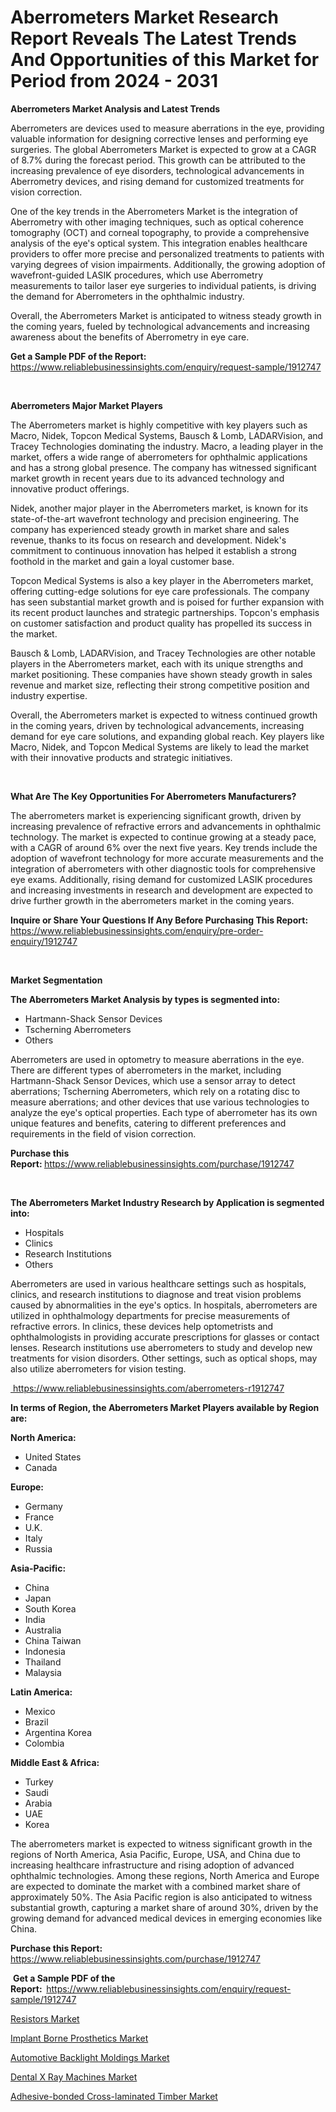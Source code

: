 <p><h1>Aberrometers Market Research Report Reveals The Latest Trends And Opportunities of this Market for Period from 2024 - 2031</h1></p><p><strong>Aberrometers Market Analysis and Latest Trends</strong></p>
<p><p>Aberrometers are devices used to measure aberrations in the eye, providing valuable information for designing corrective lenses and performing eye surgeries. The global Aberrometers Market is expected to grow at a CAGR of 8.7% during the forecast period. This growth can be attributed to the increasing prevalence of eye disorders, technological advancements in Aberrometry devices, and rising demand for customized treatments for vision correction.</p><p>One of the key trends in the Aberrometers Market is the integration of Aberrometry with other imaging techniques, such as optical coherence tomography (OCT) and corneal topography, to provide a comprehensive analysis of the eye's optical system. This integration enables healthcare providers to offer more precise and personalized treatments to patients with varying degrees of vision impairments. Additionally, the growing adoption of wavefront-guided LASIK procedures, which use Aberrometry measurements to tailor laser eye surgeries to individual patients, is driving the demand for Aberrometers in the ophthalmic industry.</p><p>Overall, the Aberrometers Market is anticipated to witness steady growth in the coming years, fueled by technological advancements and increasing awareness about the benefits of Aberrometry in eye care.</p></p>
<p><strong>Get a Sample PDF of the Report:&nbsp;</strong> <a href="https://www.reliablebusinessinsights.com/enquiry/request-sample/1912747">https://www.reliablebusinessinsights.com/enquiry/request-sample/1912747</a></p>
<p>&nbsp;</p>
<p><strong>Aberrometers Major Market Players</strong></p>
<p><p>The Aberrometers market is highly competitive with key players such as Macro, Nidek, Topcon Medical Systems, Bausch & Lomb, LADARVision, and Tracey Technologies dominating the industry. Macro, a leading player in the market, offers a wide range of aberrometers for ophthalmic applications and has a strong global presence. The company has witnessed significant market growth in recent years due to its advanced technology and innovative product offerings.</p><p>Nidek, another major player in the Aberrometers market, is known for its state-of-the-art wavefront technology and precision engineering. The company has experienced steady growth in market share and sales revenue, thanks to its focus on research and development. Nidek's commitment to continuous innovation has helped it establish a strong foothold in the market and gain a loyal customer base.</p><p>Topcon Medical Systems is also a key player in the Aberrometers market, offering cutting-edge solutions for eye care professionals. The company has seen substantial market growth and is poised for further expansion with its recent product launches and strategic partnerships. Topcon's emphasis on customer satisfaction and product quality has propelled its success in the market.</p><p>Bausch & Lomb, LADARVision, and Tracey Technologies are other notable players in the Aberrometers market, each with its unique strengths and market positioning. These companies have shown steady growth in sales revenue and market size, reflecting their strong competitive position and industry expertise.</p><p>Overall, the Aberrometers market is expected to witness continued growth in the coming years, driven by technological advancements, increasing demand for eye care solutions, and expanding global reach. Key players like Macro, Nidek, and Topcon Medical Systems are likely to lead the market with their innovative products and strategic initiatives.</p></p>
<p>&nbsp;</p>
<p><strong>What Are The Key Opportunities For Aberrometers Manufacturers?</strong></p>
<p><p>The aberrometers market is experiencing significant growth, driven by increasing prevalence of refractive errors and advancements in ophthalmic technology. The market is expected to continue growing at a steady pace, with a CAGR of around 6% over the next five years. Key trends include the adoption of wavefront technology for more accurate measurements and the integration of aberrometers with other diagnostic tools for comprehensive eye exams. Additionally, rising demand for customized LASIK procedures and increasing investments in research and development are expected to drive further growth in the aberrometers market in the coming years.</p></p>
<p><strong>Inquire or Share Your Questions If Any Before Purchasing This Report:</strong> <a href="https://www.reliablebusinessinsights.com/enquiry/pre-order-enquiry/1912747">https://www.reliablebusinessinsights.com/enquiry/pre-order-enquiry/1912747</a></p>
<p>&nbsp;</p>
<p><strong>Market Segmentation</strong></p>
<p><strong>The Aberrometers Market Analysis by types is segmented into:</strong></p>
<p><ul><li>Hartmann-Shack Sensor Devices</li><li>Tscherning Aberrometers</li><li>Others</li></ul></p>
<p><p>Aberrometers are used in optometry to measure aberrations in the eye. There are different types of aberrometers in the market, including Hartmann-Shack Sensor Devices, which use a sensor array to detect aberrations; Tscherning Aberrometers, which rely on a rotating disc to measure aberrations; and other devices that use various technologies to analyze the eye's optical properties. Each type of aberrometer has its own unique features and benefits, catering to different preferences and requirements in the field of vision correction.</p></p>
<p><strong>Purchase this Report:&nbsp;</strong><a href="https://www.reliablebusinessinsights.com/purchase/1912747">https://www.reliablebusinessinsights.com/purchase/1912747</a></p>
<p>&nbsp;</p>
<p><strong>The Aberrometers Market Industry Research by Application is segmented into:</strong></p>
<p><ul><li>Hospitals</li><li>Clinics</li><li>Research Institutions</li><li>Others</li></ul></p>
<p><p>Aberrometers are used in various healthcare settings such as hospitals, clinics, and research institutions to diagnose and treat vision problems caused by abnormalities in the eye's optics. In hospitals, aberrometers are utilized in ophthalmology departments for precise measurements of refractive errors. In clinics, these devices help optometrists and ophthalmologists in providing accurate prescriptions for glasses or contact lenses. Research institutions use aberrometers to study and develop new treatments for vision disorders. Other settings, such as optical shops, may also utilize aberrometers for vision testing.</p></p>
<p><a href="https://www.reliablebusinessinsights.com/aberrometers-r1912747">&nbsp;https://www.reliablebusinessinsights.com/aberrometers-r1912747</a></p>
<p><strong>In terms of Region, the Aberrometers Market Players available by Region are:</strong></p>
<p>
    <p> <strong> North America: </strong>
        <ul>
            <li>United States</li>
            <li>Canada</li>
        </ul>
        </p> 
    <p> <strong> Europe: </strong>
        <ul>
            <li>Germany</li>
            <li>France</li>
            <li>U.K.</li>
            <li>Italy</li>
            <li>Russia</li>
        </ul>
        </p> 
    <p> <strong> Asia-Pacific: </strong>
        <ul>
            <li>China</li>
            <li>Japan</li>
            <li>South Korea</li>
            <li>India</li>
            <li>Australia</li>
            <li>China Taiwan</li>
            <li>Indonesia</li>
            <li>Thailand</li>
            <li>Malaysia</li>
        </ul>
        </p> 
    <p> <strong> Latin America: </strong>
        <ul>
            <li>Mexico</li>
            <li>Brazil</li>
            <li>Argentina Korea</li>
            <li>Colombia</li>
        </ul>
        </p> 
    <p> <strong> Middle East & Africa: </strong>
        <ul>
            <li>Turkey</li>
            <li>Saudi</li>
            <li>Arabia</li>
            <li>UAE</li>
            <li>Korea</li>
        </ul>
    </p>
    </p>
<p><p>The aberrometers market is expected to witness significant growth in the regions of North America, Asia Pacific, Europe, USA, and China due to increasing healthcare infrastructure and rising adoption of advanced ophthalmic technologies. Among these regions, North America and Europe are expected to dominate the market with a combined market share of approximately 50%. The Asia Pacific region is also anticipated to witness substantial growth, capturing a market share of around 30%, driven by the growing demand for advanced medical devices in emerging economies like China.</p></p>
<p><strong>Purchase this Report: </strong><a href="https://www.reliablebusinessinsights.com/purchase/1912747">https://www.reliablebusinessinsights.com/purchase/1912747</a></p>
<p>&nbsp;<strong>Get a Sample PDF of the Report:&nbsp;&nbsp;</strong><a href="https://www.reliablebusinessinsights.com/enquiry/request-sample/1912747">https://www.reliablebusinessinsights.com/enquiry/request-sample/1912747</a></p>
<p><strong></strong></p>
<p><p><a href="https://issuu.com/reportprime-2/docs/resistors-market-size-2030.pptx">Resistors Market</a></p><p><a href="https://github.com/LarryPearsongXXfvf/Market-Research-Report-List-1/blob/main/implant-borne-prosthetics-market.md">Implant Borne Prosthetics Market</a></p><p><a href="https://www.linkedin.com/pulse/automotive-backlight-moldings-market-industry-trends-hyxte?trackingId=1gcJGhB9Rf%2BrVewzs%2Bo3Rg%3D%3D">Automotive Backlight Moldings Market</a></p><p><a href="https://github.com/brendafegmorris532/Market-Research-Report-List-2/blob/main/dental-x-ray-machines-market.md">Dental X Ray Machines Market</a></p><p><a href="https://www.linkedin.com/pulse/adhesive-bonded-cross-laminated-timber-market-size-share-analysis-salue?trackingId=udAQrq5NRAqFSfn2fUD58Q%3D%3D">Adhesive-bonded Cross-laminated Timber Market</a></p></p>
